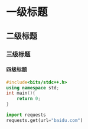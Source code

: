 # 一级标题
## 二级标题
### 三级标题
#### 四级标题
```cpp
#include<bits/stdc++.h>
using namespace std;
int main(){
    return 0;
}
```
```python
import requests
requests.get(url="baidu.com")

```